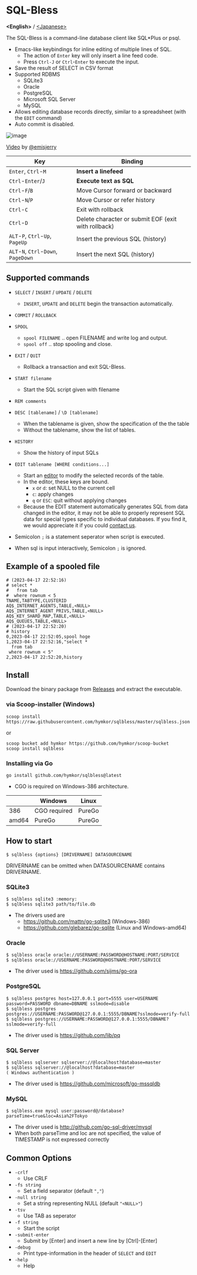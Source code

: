 SQL-Bless
===========

**&lt;English&gt;** / [&lt;Japanese&gt;](./README_ja.md)

The SQL-Bless is a command-line database client like SQL\*Plus or psql.

- Emacs-like keybindings for inline editing of multiple lines of SQL.
    - The action of `Enter` key will only insert a line feed code.
    - Press `Ctrl-J` or `Ctrl`-`Enter` to execute the input.
- Save the result of SELECT in CSV format
- Supported RDBMS
    - SQLite3
    - Oracle
    - PostgreSQL
    - Microsoft SQL Server
    - MySQL
- Allows editing database records directly, similar to a spreadsheet (with the `EDIT` command)
- Auto commit is disabled.

![image](./demo.gif)

[Video](https://www.youtube.com/watch?v=_cxBQKpfUds) by [@emisjerry](https://github.com/emisjerry)

| Key | Binding |
|-----|---------|
| `Enter`, `Ctrl`-`M` | **Insert a linefeed** |
| `Ctrl`-`Enter`/`J` | **Execute text as SQL** |
| `Ctrl`-`F`/`B` | Move Cursor forward or backward |
| `Ctrl`-`N`/`P` | Move Cursor or refer history |
| `Ctrl`-`C` | Exit with rollback |
| `Ctrl`-`D` | Delete character or submit EOF (exit with rollback) |
| `ALT`-`P`, `Ctrl`-`Up`, `PageUp` | Insert the previous SQL (history)|
| `ALT`-`N`, `Ctrl`-`Down`, `PageDown` | Insert the next SQL (history) |

Supported commands
------------------

- `SELECT` / `INSERT` / `UPDATE` / `DELETE`
    - `INSERT`, `UPDATE` and `DELETE` begin the transaction automatically.
- `COMMIT` / `ROLLBACK`
- `SPOOL`
    - `spool FILENAME` .. open FILENAME and write log and output.
    - `spool off` .. stop spooling and close.
- `EXIT` / `QUIT`
    - Rollback a transaction and exit SQL-Bless.
- `START filename`
    - Start the SQL script given with filename
- `REM comments`
- `DESC [tablename]` / `\D [tablename]`
    - When the tablename is given, show the specification of the the table
    - Without the tablename, show the list of tables.
- `HISTORY`
    - Show the history of input SQLs
- `EDIT tablename [WHERE conditions...]`
    - Start an [editor][csvi] to modify the selected records of the table.
    - In the editor, these keys are bound.
        - `x` or `d`: set NULL to the current cell
        - `c`: apply changes
        - `q` or `ESC`: quit without applying changes
    - Because the EDIT statement automatically generates SQL from data changed in the editor, it may not be able to properly represent SQL data for special types specific to individual databases. If you find it, we would appreciate it if you could [contact us](https://github.com/hymkor/sqlbless/issues/new).

- Semicolon `;` is a statement seperator when script is executed.
- When sql is input interactively, Semicolon `;` is ignored.

Example of a spooled file
--------------------------

``` CSV
# (2023-04-17 22:52:16)
# select *
#   from tab
#  where rownum < 5
TNAME,TABTYPE,CLUSTERID
AQ$_INTERNET_AGENTS,TABLE,<NULL>
AQ$_INTERNET_AGENT_PRIVS,TABLE,<NULL>
AQ$_KEY_SHARD_MAP,TABLE,<NULL>
AQ$_QUEUES,TABLE,<NULL>
# (2023-04-17 22:52:20)
# history
0,2023-04-17 22:52:05,spool hoge
1,2023-04-17 22:52:16,"select *
  from tab
 where rownum < 5"
2,2023-04-17 22:52:20,history
```

Install
-------

Download the binary package from [Releases](https://github.com/hymkor/sqlbless/releases) and extract the executable.

### via Scoop-installer (Windows)

```
scoop install https://raw.githubusercontent.com/hymkor/sqlbless/master/sqlbless.json
```

or

```
scoop bucket add hymkor https://github.com/hymkor/scoop-bucket
scoop install sqlbless
```

### Installing via Go

```
go install github.com/hymkor/sqlbless@latest
```

+ CGO is required on Windows-386 architecture.

|       | Windows      | Linux
|-------|--------------|--------
| 386   | CGO required | PureGo
| amd64 | PureGo       | PureGo

How to start
-------------

    $ sqlbless {options} [DRIVERNAME] DATASOURCENAME

DRIVERNAME can be omitted when DATASOURCENAME contains DRIVERNAME.

### SQLite3

    $ sqlbless sqlite3 :memory:
    $ sqlbless sqlite3 path/to/file.db

- The drivers used are
    - https://github.com/mattn/go-sqlite3 (Windows-386)
    - https://github.com/glebarez/go-sqlite (Linux and Windows-amd64)

### Oracle

    $ sqlbless oracle oracle://USERNAME:PASSWORD@HOSTNAME:PORT/SERVICE
    $ sqlbless oracle://USERNAME:PASSWORD@HOSTNAME:PORT/SERVICE

- The driver used is https://github.com/sijms/go-ora

### PostgreSQL

    $ sqlbless postgres host=127.0.0.1 port=5555 user=USERNAME password=PASSWORD dbname=DBNAME sslmode=disable
    $ sqlbless postgres postgres://USERNAME:PASSWORD@127.0.0.1:5555/DBNAME?sslmode=verify-full
    $ sqlbless postgres://USERNAME:PASSWORD@127.0.0.1:5555/DBNAME?sslmode=verify-full

- The driver used is https://github.com/lib/pq

### SQL Server

    $ sqlbless sqlserver sqlserver://@localhost?database=master
    $ sqlbless sqlserver://@localhost?database=master
    ( Windows authentication )

- The driver used is https://github.com/microsoft/go-mssqldb

### MySQL

    $ sqlbless.exe mysql user:password@/database?parseTime=true&loc=Asia%2FTokyo

- The driver used is http://github.com/go-sql-driver/mysql
- When both parseTime and loc are not specified, the value of TIMESTAMP is not expressed correctly

Common Options
--------------

- `-crlf`
    - Use CRLF
- `-fs string`
    - Set a field separator (default `","`)
- `-null string`
    - Set a string representing NULL (default `"<NULL>"`)
- `-tsv`
    - Use TAB as seperator
- `-f string`
    - Start the script
- `-submit-enter`
    - Submit by [Enter] and insert a new line by [Ctrl]-[Enter]
- `-debug`
    - Print type-information in the header of `SELECT` and `EDIT`
- `-help`
    - Help

[csvi]: https://github.com/hymkor/csvi
